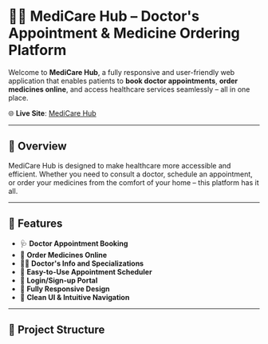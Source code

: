 # 👩‍⚕️ MediCare Hub – Doctor's Appointment & Medicine Ordering Platform

Welcome to **MediCare Hub**, a fully responsive and user-friendly web application that enables patients to **book doctor appointments**, **order medicines online**, and access healthcare services seamlessly – all in one place.

🌐 **Live Site**: [MediCare Hub](https://doctorsappointment-seven.vercel.app)

---

## 📌 Overview

MediCare Hub is designed to make healthcare more accessible and efficient. Whether you need to consult a doctor, schedule an appointment, or order your medicines from the comfort of your home – this platform has it all.

---

## 🚀 Features

- 🩺 **Doctor Appointment Booking**
- 💊 **Order Medicines Online**
- 🧑‍⚕️ **Doctor's Info and Specializations**
- 📅 **Easy-to-Use Appointment Scheduler**
- 🔐 **Login/Sign-up Portal**
- 📱 **Fully Responsive Design**
- 🎨 **Clean UI & Intuitive Navigation**

---

## 📁 Project Structure

